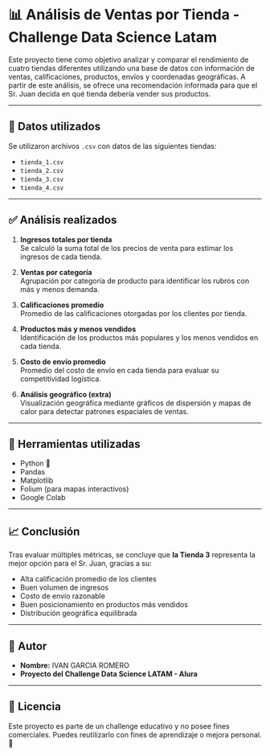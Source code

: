 # 📊 Análisis de Ventas por Tienda - Challenge Data Science Latam

Este proyecto tiene como objetivo analizar y comparar el rendimiento de cuatro tiendas diferentes utilizando una base de datos con información de ventas, calificaciones, productos, envíos y coordenadas geográficas. A partir de este análisis, se ofrece una recomendación informada para que el Sr. Juan decida en qué tienda debería vender sus productos.

---

## 📁 Datos utilizados

Se utilizaron archivos `.csv` con datos de las siguientes tiendas:

- `tienda_1.csv`
- `tienda_2.csv`
- `tienda_3.csv`
- `tienda_4.csv`

---

## ✅ Análisis realizados

1. **Ingresos totales por tienda**  
   Se calculó la suma total de los precios de venta para estimar los ingresos de cada tienda.

2. **Ventas por categoría**  
   Agrupación por categoría de producto para identificar los rubros con más y menos demanda.

3. **Calificaciones promedio**  
   Promedio de las calificaciones otorgadas por los clientes por tienda.

4. **Productos más y menos vendidos**  
   Identificación de los productos más populares y los menos vendidos en cada tienda.

5. **Costo de envío promedio**  
   Promedio del costo de envío en cada tienda para evaluar su competitividad logística.

6. **Análisis geográfico (extra)**  
   Visualización geográfica mediante gráficos de dispersión y mapas de calor para detectar patrones espaciales de ventas.

---

## 📌 Herramientas utilizadas

- Python 🐍
- Pandas
- Matplotlib
- Folium (para mapas interactivos)
- Google Colab


---

## 📈 Conclusión

Tras evaluar múltiples métricas, se concluye que **la Tienda 3** representa la mejor opción para el Sr. Juan, gracias a su:

- Alta calificación promedio de los clientes
- Buen volumen de ingresos
- Costo de envío razonable
- Buen posicionamiento en productos más vendidos
- Distribución geográfica equilibrada

---

## 👤 Autor

- **Nombre:** IVAN GARCIA ROMERO
- **Proyecto del Challenge Data Science LATAM - Alura**

---

## 📎 Licencia

Este proyecto es parte de un challenge educativo y no posee fines comerciales. Puedes reutilizarlo con fines de aprendizaje o mejora personal. 🚀
